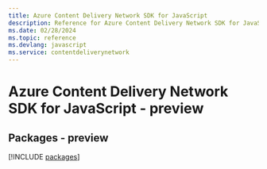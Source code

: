 ```yaml
---
title: Azure Content Delivery Network SDK for JavaScript
description: Reference for Azure Content Delivery Network SDK for JavaScript
ms.date: 02/28/2024
ms.topic: reference
ms.devlang: javascript
ms.service: contentdeliverynetwork
---
```

# Azure Content Delivery Network SDK for JavaScript - preview
## Packages - preview
[!INCLUDE [packages](content-delivery-network-index.md)]